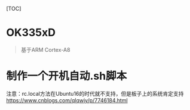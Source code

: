 [TOC]

# OK335xD

> 基于ARM Cortex-A8

# 制作一个开机自动.sh脚本

注意：rc.local方法在Ubuntu16的时代就不支持，但是板子上的系统肯定支持
https://www.cnblogs.com/qlqwjy/p/7746184.html
